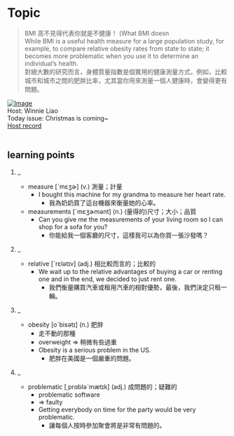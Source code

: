 # Topic

> BMI 高不見得代表你就是不健康！ (What BMI doesn <br>
> While BMI is a useful health measure for a large population study, for example, to compare relative obesity rates from state to state; it becomes more problematic when you use it to determine an individual’s health. <br>
> 對絕大數的研究而言，身體質量指數是個實用的健康測量方式，例如，比較城市和城市之間的肥胖比率，尤其當你用來測量一個人健康時，會變得更有問題。 <br>

[![Image](https://cdn.voicetube.com/assets/thumbnails/z_3S2_41_FE.jpg)](https://www.youtube.com/embed/z_3S2_41_FE?rel=0&showinfo=0&cc_load_policy=0&controls=1&autoplay=1&iv_load_policy=3&playsinline=1&wmode=transparent&start=133&end=145&enablejsapi=1&origin=https://tw.voicetube.com&widgetid=1)<br>
Host: Winnie Liao
<br>Today issue: Christmas is coming~
<br>
[Host record](https://cdn.voicetube.com/tmp/everyday_records/callmeboss901/2578.mp3)
<br><br>
## learning points
1. _
	* measure  [ˋmɛʒɚ] (v.) 測量；計量
		- I bought this machine for my grandma to measure her heart rate.
			+ 我為奶奶買了這台機器來衡量她的心率。
	* measurements [ˋmɛʒɚmənt] (n.) (量得的)尺寸；大小；品質
		- Can you give me the measurements of your living room so I can shop for a sofa for you?
			+ 你能給我一個客廳的尺寸，這樣我可以為你買一張沙發嗎？

2. _
	* relative [ˋrɛlətɪv] (adj.) 相比較而言的；比較的
		- We wait up to the relative advantages of buying a car or renting one and in the end, we decided to just rent one.
			+ 我們衡量購買汽車或租用汽車的相對優勢，最後，我們決定只租一輛。

3. _
	* obesity [oˋbisətɪ] (n.) 肥胖
		- 走不動的那種
		- overweight => 稍微有些過重
		- Obesity is a serious problem in the US.
			+ 肥胖在美國是一個嚴重的問題。

4. _
	* problematic [͵prɑbləˋmætɪk] (adj.) 成問題的；疑難的
		- problematic software
		- => faulty
		- Getting everybody on time for the party would be very problematic.
			+ 讓每個人按時參加聚會將是非常有問題的。
